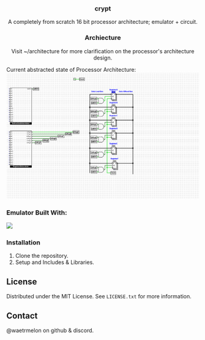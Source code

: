 <h3 align="center">crypt</h3>

  <p align="center">
	  A completely from scratch 16 bit processor architecture; emulator + circuit.
    <br />
  </p>
</div>

<h3 align="center">Archiecture </h3>
   <p align="center">
	  Visit ~/architecture for more clarification on the processor's architecture design.
    <br />
    
Current abstracted state of Processor Architecture:
![Alt text](images/upd.png/?raw=true "Current Architecture")


### Emulator Built With:
 <img src="https://skillicons.dev/icons?i=c&perline=14" />

 ### Installation

1. Clone the repository.
2. Setup and Includes & Libraries.

## License

Distributed under the MIT License. See `LICENSE.txt` for more information.

## Contact
@waetrmelon on github & discord.